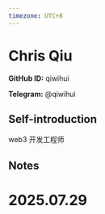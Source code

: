 ```yaml
---
timezone: UTC+8
---
```


# Chris Qiu

**GitHub ID:** qiwihui

**Telegram:** @qiwihui

## Self-introduction

web3 开发工程师

## Notes

<!-- Content_START -->

# 2025.07.29


<!-- Content_END -->
